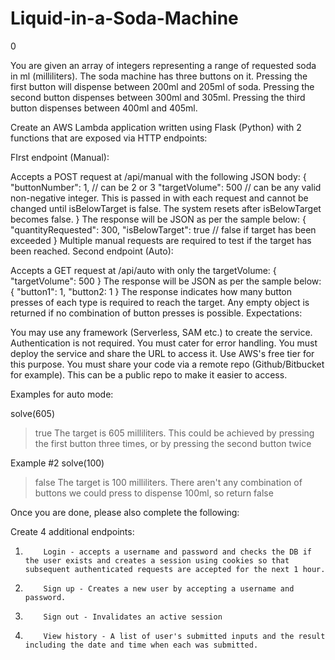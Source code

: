 # Liquid-in-a-Soda-Machine
0

You are given an array of integers representing a range of requested soda in ml (milliliters). The soda machine has three buttons on it. Pressing the first button will dispense between 200ml and 205ml of soda. Pressing the second button dispenses between 300ml and 305ml. Pressing the third button dispenses between 400ml and 405ml.

Create an AWS Lambda application written using Flask (Python) with 2 functions that are exposed via HTTP endpoints:

FIrst endpoint (Manual):

Accepts a POST request at /api/manual with the following JSON body:
{
"buttonNumber": 1, // can be 2 or 3
"targetVolume": 500 // can be any valid non-negative integer. This is passed in with each request and cannot be changed until isBelowTarget is false. The system resets after isBelowTarget becomes false.
}
The response will be JSON as per the sample below:
{
"quantityRequested": 300,
"isBelowTarget": true // false if target has been exceeded
} 
Multiple manual requests are required to test if the target has been reached.
Second endpoint (Auto):

Accepts a GET request at /api/auto with only the targetVolume:
{
"targetVolume": 500
}
The response will be JSON as per the sample below:
{
"button1": 1,
"button2: 1
}
The response indicates how many button presses of each type is required to reach the target. Any empty object is returned if no combination of button presses is possible.
Expectations:

You may use any framework (Serverless, SAM etc.) to create the service.
Authentication is not required.
You must cater for error handling.
You must deploy the service and share the URL to access it. Use AWS's free tier for this purpose.
You must share your code via a remote repo (Github/Bitbucket for example). This can be a public repo to make it easier to access.
 
Examples for auto mode:
 

solve(605)
> true
The target is 605 milliliters. This could be achieved by pressing the first button three times, or by pressing the second button twice

Example #2
solve(100)
> false
The target is 100 milliliters. There aren't any combination of buttons we could press to dispense 100ml, so return false

 

Once you are done, please also complete the following:

Create 4 additional endpoints:

1.         Login - accepts a username and password and checks the DB if the user exists and creates a session using cookies so that subsequent authenticated requests are accepted for the next 1 hour.

2.         Sign up - Creates a new user by accepting a username and password.

3.         Sign out - Invalidates an active session

4.         View history - A list of user's submitted inputs and the result including the date and time when each was submitted.
